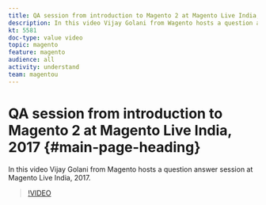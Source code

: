 ```yaml
---
title: QA session from introduction to Magento 2 at Magento Live India, 2017
description: In this video Vijay Golani from Wagento hosts a question answer session at Magento Live India, 2017.
kt: 5581
doc-type: value video
topic: magento
feature: magento
audience: all
activity: understand
team: magentou
---
```


# QA session from introduction to Magento 2 at Magento Live India, 2017 {#main-page-heading}

In this video Vijay Golani from Magento hosts a question answer session at Magento Live India, 2017.

>[!VIDEO](https://video.tv.adobe.com/v/35769?quality=12&learn=on)
